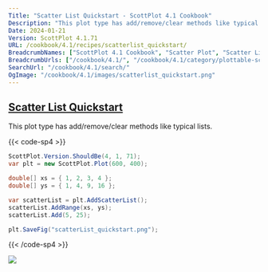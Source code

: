 ```yaml
---
Title: "Scatter List Quickstart - ScottPlot 4.1 Cookbook"
Description: "This plot type has add/remove/clear methods like typical lists."
Date: 2024-01-21
Version: ScottPlot 4.1.71
URL: /cookbook/4.1/recipes/scatterlist_quickstart/
BreadcrumbNames: ["ScottPlot 4.1 Cookbook", "Scatter Plot", "Scatter List Quickstart"]
BreadcrumbUrls: ["/cookbook/4.1/", "/cookbook/4.1/category/plottable-scatter-plot", "/cookbook/4.1/recipes/scatterlist_quickstart/"]
SearchUrl: "/cookbook/4.1/search/"
OgImage: "/cookbook/4.1/images/scatterlist_quickstart.png"
---
```


<h2><a id='scatter-list-quickstart' href='/cookbook/4.1/recipes/scatterlist_quickstart/'>Scatter List Quickstart</a></h2>

This plot type has add/remove/clear methods like typical lists.

{{< code-sp4 >}}

```cs
ScottPlot.Version.ShouldBe(4, 1, 71);
var plt = new ScottPlot.Plot(600, 400);

double[] xs = { 1, 2, 3, 4 };
double[] ys = { 1, 4, 9, 16 };

var scatterList = plt.AddScatterList();
scatterList.AddRange(xs, ys);
scatterList.Add(5, 25);

plt.SaveFig("scatterList_quickstart.png");
```

{{< /code-sp4 >}}

<img src='../../images/scatterlist_quickstart.png' class='d-block mx-auto my-5' />


